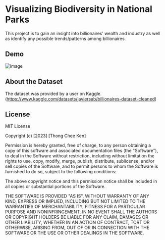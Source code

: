 # Visualizing Biodiversity in National Parks
This project is to gain an insight into billionaires' wealth and industry as well as identify any possible trends/patterns among billionaires. 

## Demo
![image](https://github.com/LouisThong15/Data-Analysis-Projects/assets/134668971/d6f752b3-ae07-4353-867f-e7261b0863a0)

## About the Dataset
The dataset was provided by a user on Kaggle. (https://www.kaggle.com/datasets/javiersab/billionaires-dataset-cleaned)

## License
MIT License

Copyright (c) [2023] [Thong Chee Ken]

Permission is hereby granted, free of charge, to any person obtaining a copy
of this software and associated documentation files (the "Software"), to deal
in the Software without restriction, including without limitation the rights
to use, copy, modify, merge, publish, distribute, sublicense, and/or sell
copies of the Software, and to permit persons to whom the Software is
furnished to do so, subject to the following conditions:

The above copyright notice and this permission notice shall be included in all
copies or substantial portions of the Software.

THE SOFTWARE IS PROVIDED "AS IS", WITHOUT WARRANTY OF ANY KIND, EXPRESS OR
IMPLIED, INCLUDING BUT NOT LIMITED TO THE WARRANTIES OF MERCHANTABILITY,
FITNESS FOR A PARTICULAR PURPOSE AND NONINFRINGEMENT. IN NO EVENT SHALL THE
AUTHORS OR COPYRIGHT HOLDERS BE LIABLE FOR ANY CLAIM, DAMAGES OR OTHER
LIABILITY, WHETHER IN AN ACTION OF CONTRACT, TORT OR OTHERWISE, ARISING FROM,
OUT OF OR IN CONNECTION WITH THE SOFTWARE OR THE USE OR OTHER DEALINGS IN THE
SOFTWARE.
